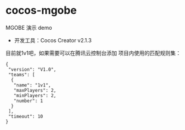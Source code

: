 # cocos-mgobe

MGOBE 演示 demo

- 开发工具：Cocos Creator v2.1.3

目前就1v1吧，如果需要可以在腾讯云控制台添加
项目内使用的匹配规则集：
```
{
 "version": "V1.0",
 "teams": [
  {
   "name": "1v1",
   "maxPlayers": 2,
   "minPlayers": 2,
   "number": 1
  }
 ],
 "timeout": 10
}
```
